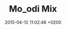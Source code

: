---
layout: post
title: "Mo_odi Mix"
date: 2015-04-12 11:02:46 +0200
track_id: 200425696
track_url: https://soundcloud.com/michaelleiss/mo_odi-mix
---